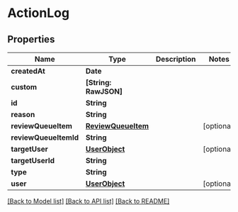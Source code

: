 # ActionLog

## Properties
Name | Type | Description | Notes
------------ | ------------- | ------------- | -------------
**createdAt** | **Date** |  | 
**custom** | **[String: RawJSON]** |  | 
**id** | **String** |  | 
**reason** | **String** |  | 
**reviewQueueItem** | [**ReviewQueueItem**](ReviewQueueItem.md) |  | [optional] 
**reviewQueueItemId** | **String** |  | 
**targetUser** | [**UserObject**](UserObject.md) |  | [optional] 
**targetUserId** | **String** |  | 
**type** | **String** |  | 
**user** | [**UserObject**](UserObject.md) |  | [optional] 

[[Back to Model list]](../README.md#documentation-for-models) [[Back to API list]](../README.md#documentation-for-api-endpoints) [[Back to README]](../README.md)


